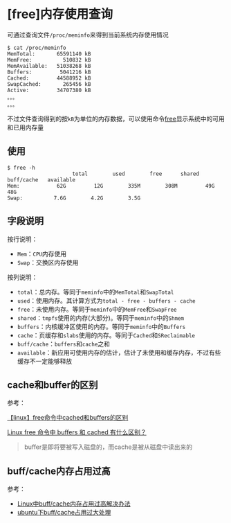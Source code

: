 
# [free]内存使用查询

可通过查询文件`/proc/meminfo`来得到当前系统内存使用情况

```
$ cat /proc/meminfo 
MemTotal:       65591140 kB
MemFree:          510832 kB
MemAvailable:   51038268 kB
Buffers:         5041216 kB
Cached:         44588952 kB
SwapCached:       265456 kB
Active:         34707380 kB
。。。
。。。
```

不过文件查询得到的按`kB`为单位的内存数据，可以使用命令[free](http://manpages.ubuntu.com/manpages/bionic/man1/free.1.html)显示系统中的可用和已用内存量

## 使用

```
$ free -h
                     total        used        free      shared  buff/cache   available
Mem:            62G         12G        335M        308M         49G         48G
Swap:          7.6G        4.2G        3.5G
```

## 字段说明

按行说明：

* `Mem`：`CPU`内存使用
* `Swap`：交换区内存使用

按列说明：

* `total`：总内存。等同于`meminfo`中的`MemTotal`和`SwapTotal`
* `used`：使用内存。其计算方式为`total - free - buffers - cache`
* `free`：未使用内存。等同于`meminfo`中的`MemFree`和`SwapFree`
* `shared`：`tmpfs`使用的内存(大部分)。等同于`meminfo`中的`Shmem`
* `buffers`：内核缓冲区使用的内存。等同于`meminfo`中的`Buffers`
* `cache`：页缓存和`slabs`使用的内存。等同于`Cached`和`SReclaimable`
* `buff/cache`：`buffers`和`cache`之和
* `available`：新应用可使用内存的估计，估计了未使用和缓存内存，不过有些缓存不一定能够释放

## cache和buffer的区别

参考：

[【linux】free命令中cached和buffers的区别](https://www.cnblogs.com/chenpingzhao/p/5161844.html)

[Linux free 命令中 buffers 和 cached 有什么区别？](https://www.zhihu.com/question/51283353)

>buffer是即将要被写入磁盘的，而cache是被从磁盘中读出来的

## buff/cache内存占用过高

参考：

* [Linux中buff/cache内存占用过高解决办法](https://www.cnblogs.com/cpw6/p/11711817.html)
* [ubuntu下buff/cache占用过大处理](https://blog.csdn.net/hechaojie_com/article/details/82782880)